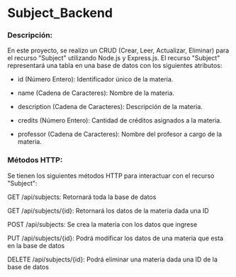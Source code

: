 # Subject_Backend

### Descripción:

En este proyecto, se realizo un CRUD (Crear, Leer, Actualizar, Eliminar) para el recurso "Subject" utilizando Node.js y Express.js. El recurso "Subject" representará una tabla en una base de datos con los siguientes atributos:

* id (Número Entero): Identificador único de la materia.
  
* name (Cadena de Caracteres): Nombre de la materia.

* description (Cadena de Caracteres): Descripción de la materia.

*  credits (Número Entero): Cantidad de créditos asignados a la materia.

*  professor (Cadena de Caracteres): Nombre del profesor a cargo de la materia.

### Métodos HTTP:

Se tienen los siguientes métodos HTTP para interactuar con el recurso "Subject":

GET /api/subjects: Retornará toda la base de datos

GET /api/subjects/{id}: Retornará los datos de la materia dada una ID

POST /api/subjects: Se crea la materia con los datos que ingrese

PUT /api/subjects/{id}: Podrá modificar los datos de una materia que esta en la base de datos

DELETE /api/subjects/{id}: Podrá eliminar una materia dada una ID de la base de datos
